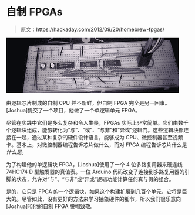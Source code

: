# 自制 FPGAs

> 原文：<https://hackaday.com/2012/09/20/homebrew-fpgas/>

![](img/6340f8b319be7e466f05798f379e0e36.png "FPGA")

由逻辑芯片制成的自制 CPU 并不新鲜，但自制 FPGA 完全是另一回事。[Joshua]提交了一个项目，他做了一个单逻辑单元 FPGA。

尽管在实践中它们是多么复杂和令人生畏，FPGAs 实际上非常简单。它们由数千个逻辑块组成，能够转化为“与”、“或”、“与非”和“异或”逻辑门。这些逻辑块都连接在一起，通过某种复杂的硬件设计语言，能够成为 CPU、微控制器甚至视频卡。基本上，对微控制器编程告诉芯片做什么，而对 FPGA 编程告诉芯片什么是*什么是*。

为了构建他的单逻辑块 FPGA，[Joshua]使用了一个 4 位多路复用器来硬连线 74HC174 D 型触发器的真值表。一位 Arduino 代码改变了连接到多路复用器的引脚的状态，允许对“与”、“与非”或“异或”逻辑功能计算任何真与假的组合。

是的，它只是 FPGA 的一个逻辑块，如果这个构建扩展到几百个单元，它将是巨大的。尽管如此，没有更好的方法来学习抽象硬件的细节，所以我们很乐意向[Joshua]和他的自制 FPGA 脱帽致敬。